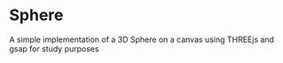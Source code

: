 # Sphere

A simple implementation of a 3D Sphere on a canvas using THREEjs and gsap for study purposes
